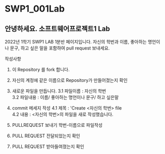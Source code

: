 # SWP1_001Lab

## 안녕하세요. 소프트웨어프로젝트1 Lab
2022년 1학기 SWP1 LAB 1분반 페이지입니다.
자신의 학번과 이름, 좋아하는 명언이나 문구, 하고 싶은 말을 포함하여 pull request 보내세요.

작성사항
1. 이 Repository 를 fork 합니다.
2. 자신의 계정에 같은 이름으로 Repository가 만들어졌는지 확인

3. 새로운 파일을 만듭니다.
  3.1  파일이름 : 자신의 학번  
  3.2  파일내용 : 이름/ 좋아하는 명언이나 문구/ 하고 싶은말

4. commit 메세지 작성
  4.1  제목 : 'Create <자신의 학번> file  
  4.2  내용 : <자신의 학번>의 파일을 새로 작성했습니다.    

5. PULLREQUEST 보내기
  학번-이름으로 파일작성  

6. PULL REQUEST 전달되었는지 확인
7. PULL REQUEST 받아들여졌는지 확인
